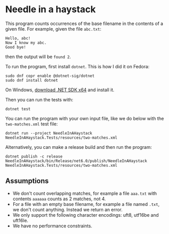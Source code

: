 # Needle in a haystack
This program counts occurrences of the base filename in the contents of a given
file. For example, given the file `abc.txt`:
```
Hello, abc!
Now I know my abc.
Good bye!
```
then the output will be `found 2`.

To run the program, first install `dotnet`. This is how I did it on Fedora:
```
sudo dnf copr enable @dotnet-sig/dotnet
sudo dnf install dotnet
```

On Windows, [download .NET SDK x64](https://dotnet.microsoft.com/en-us/download)
and install it.

Then you can run the tests with:
```
dotnet test
```

You can run the program with your own input file, like we do below with the
`two-matches.xml` test file:
```
dotnet run --project NeedleInAHaystack NeedleInAHaystack.Tests/resources/two-matches.xml
```

Alternatively, you can make a release build and then run the program:
```
dotnet publish -c release
NeedleInAHaystack/bin/Release/net6.0/publish/NeedleInAHaystack NeedleInAHaystack.Tests/resources/two-matches.xml
```

## Assumptions
* We don't count overlapping matches, for example a file `aaa.txt` with contents
  `aaaaaa` counts as 2 matches, not 4.
* For a file with an empty base filename, for example a file named `.txt`, we
  don't count anything. Instead we return an error.
* We only support the following character encodings: uft8, utf16be and uft16le.
* We have no performance constraints.